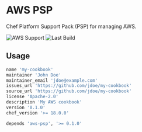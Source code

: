 # AWS PSP

Chef Platform Support Pack (PSP) for managing AWS.

![AWS Support](https://img.shields.io/badge/AWS%20Resources-600-orange)
![Last Build](https://img.shields.io/badge/Last%20build-20221206-grey)

## Usage

```ruby
name 'my-cookbook'
maintainer 'John Doe'
maintainer_email 'jdoe@example.com'
issues_url 'https://github.com/jdoe/my-cookbook'
source_url 'https://github.com/jdoe/my-cookbook'
license 'Apache-2.0'
description 'My AWS cookbook'
version '0.1.0'
chef_version '>= 18.0.0'

depends 'aws-psp', '>= 0.1.0'
```
